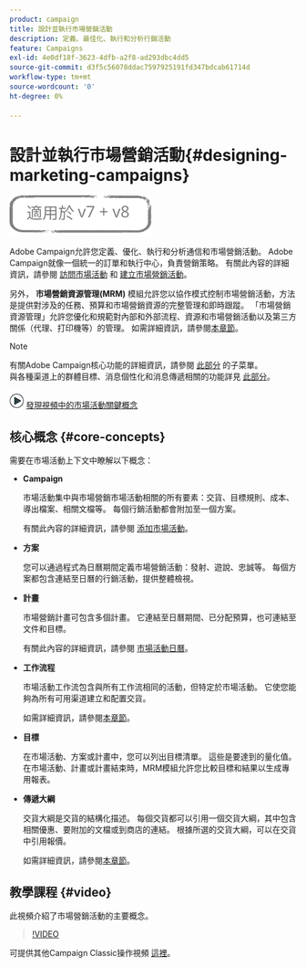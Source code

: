 ```yaml
---
product: campaign
title: 設計並執行市場營銷活動
description: 定義、最佳化、執行和分析行銷活動
feature: Campaigns
exl-id: 4e0df18f-3623-4dfb-a2f8-ad293dbc4dd5
source-git-commit: d3f5c56078ddac7597925191fd347bdcab61714d
workflow-type: tm+mt
source-wordcount: '0'
ht-degree: 0%

---
```


# 設計並執行市場營銷活動{#designing-marketing-campaigns}

![](../../assets/common.svg)

Adobe Campaign允許您定義、優化、執行和分析通信和市場營銷活動。 Adobe Campaign就像一個統一的訂單和執行中心，負責營銷策略。 有關此內容的詳細資訊，請參閱 [訪問市場活動](../../distributed/using/accessing-campaigns.md) 和 [建立市場營銷活動](../../campaign/using/setting-up-marketing-campaigns.md)。

另外， **市場營銷資源管理(MRM)** 模組允許您以協作模式控制市場營銷活動，方法是提供對涉及的任務、預算和市場營銷資源的完整管理和即時跟蹤。 「市場營銷資源管理」允許您優化和規範對內部和外部流程、資源和市場營銷活動以及第三方關係（代理、打印機等）的管理。 如需詳細資訊，請參閱[本章節](../../mrm/using/about-marketing-resource-management.md)。

>[!NOTE]
>
>有關Adobe Campaign核心功能的詳細資訊，請參閱 [此部分](../../platform/using/about-adobe-campaign-classic.md) 的子菜單。\
>與各種渠道上的群體目標、消息個性化和消息傳遞相關的功能詳見 [此部分](../../delivery/using/steps-about-delivery-creation-steps.md)。

![](assets/do-not-localize/how-to-video.png) [發現視頻中的市場活動關鍵概念](#video)

## 核心概念 {#core-concepts}

需要在市場活動上下文中瞭解以下概念：

* **Campaign**

   市場活動集中與市場營銷市場活動相關的所有要素：交貨、目標規則、成本、導出檔案、相關文檔等。 每個行銷活動都會附加至一個方案。

   有關此內容的詳細資訊，請參閱 [添加市場活動](../../campaign/using/setting-up-marketing-campaigns.md#adding-a-campaign)。

* **方案**

   您可以通過程式為日曆期間定義市場營銷活動：發射、遊說、忠誠等。 每個方案都包含連結至日曆的行銷活動，提供整體檢視。

* **計畫**

   市場營銷計畫可包含多個計畫。 它連結至日曆期間、已分配預算，也可連結至文件和目標。

   有關此內容的詳細資訊，請參閱 [市場活動日曆](../../campaign/using/accessing-marketing-campaigns.md#campaign-calendar)。

* **工作流程**

   市場活動工作流包含與所有工作流相同的活動，但特定於市場活動。 它使您能夠為所有可用渠道建立和配置交貨。

   如需詳細資訊，請參閱[本章節](../../campaign/using/marketing-campaign-deliveries.md#building-the-main-target-in-a-workflow)。

* **目標**

   在市場活動、方案或計畫中，您可以列出目標清單。 這些是要達到的量化值。 在市場活動、計畫或計畫結束時，MRM模組允許您比較目標和結果以生成專用報表。

* **傳遞大綱**

   交貨大綱是交貨的結構化描述。 每個交貨都可以引用一個交貨大綱，其中包含相關優惠、要附加的文檔或到商店的連結。 根據所選的交貨大綱，可以在交貨中引用報價。

   如需詳細資訊，請參閱[本章節](../../campaign/using/marketing-campaign-deliveries.md#associating-and-structuring-resources-linked-via-a-delivery-outline)。

## 教學課程 {#video}

此視頻介紹了市場營銷活動的主要概念。

>[!VIDEO](https://video.tv.adobe.com/v/35131?quality=12)

可提供其他Campaign Classic操作視頻 [這裡](https://experienceleague.adobe.com/docs/campaign-classic-learn/tutorials/overview.html?lang=zh-Hant)。
